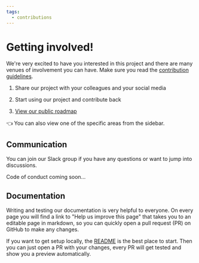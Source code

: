 ```yaml
---
tags:
  - contributions
---
```


# Getting involved!

We're very excited to have you interested in this project and there are many venues of involvement you can have. Make sure you read the [contribution guidelines](https://github.com/localgovdrupal/localgov/blob/2.x/CONTRIBUTING.md).

1. Share our project with your colleagues and your social media

2. Start using our project and contribute back

3. [View our public roadmap](https://github.com/orgs/localgovdrupal/projects/31)

👈 You can also view one of the specific areas from the sidebar.

## Communication

You can join our Slack group if you have any questions or want to jump into discussions.

Code of conduct coming soon...

## Documentation

Writing and testing our documentation is very helpful to everyone. On every page you will find a link to "Help us improve this page" that takes you to an editable page in markdown, so you can quickly open a pull request (PR) on GitHub to make any changes.

If you want to get setup locally, the [README](https://github.com/localgovdrupal/docs/blob/2.x/README.md) is the best place to start. Then you can just open a PR with your changes, every PR will get tested and show you a preview automatically.
